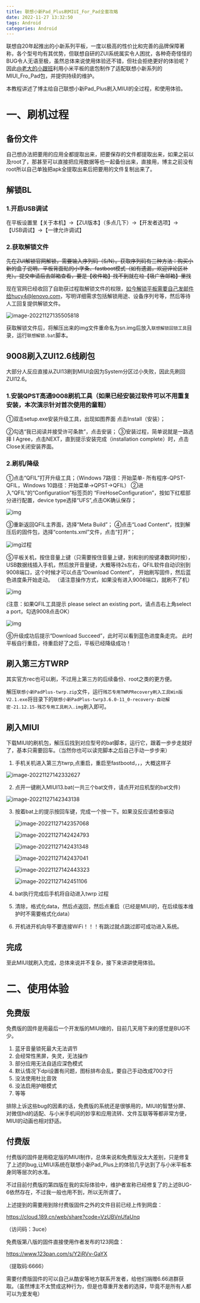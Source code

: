 ```yaml
---
title: 联想小新Pad_Plus刷MIUI_For_Pad全套攻略
date: 2022-11-27 13:32:50
tags: Android
categories: Android
---
```


联想自20年起推出的小新系列平板，一度以极高的性价比和完善的品牌保障著称，各个型号均有其优势，但联想自研的ZUI系统属实令人困扰，各种奇奇怪怪的BUG令人无语至极，虽然总体来说使用体验还不错，但社会拒绝更好的体验呢？因此[@老大的小跟班](https://wpa.qq.com/msgrd?v=3&uin=2277216453&site=qq&menu=yes)利用小米平板的底包制作了适配联想小新系列的MIUI_Fro_Pad包，并提供持续的维护。

本教程讲述了博主给自己联想小新Pad_Plus刷入MIUI的全过程，和使用体验。

# 一、刷机过程

## 备份文件

自己想办法把要用的应用全都提取出来，把要保存的文件都提取出来，如果之前以及root了，那甚至可以直接把应用数据等也一起备份出来，直接用，博主之前没有root所以自己单独把apk全提取出来后把要用的文件复制出来了。

## 解锁BL

### 1.开启USB调试
在平板设置里【关于本机】→【ZUI版本】（多点几下）→【开发者选项】→【USB调试】→【一律允许调试】

### 2.获取解锁文件
~~先在ZUI解锁官网解锁，需要输入序列码（S/N）。获取序列码有三种方法：购买小新的盒子说明、平板背面贴的小字条、fastboot模式（如有遗漏，欢迎评论区补充）。提交申请后去邮箱查看，要是【收件箱】找不到就在垃【圾广告邮箱】里找~~

现在官网已经收回了自助获过程取解锁文件的权限，如今解锁平板需要自己发邮件给hucy4@lenovo.com，写明详细需求包括解锁用途、设备序列号等，然后等待人工回复提供解锁文件。

![image-20221127135505818](https://cdn.dmnb.cf/gh/zzy-ac/My-Selves-Cloud@main/images/2022/11/27/image-20221127135505818.png)

获取解锁文件后，将解压出来的img文件重命名为sn.img后放入`联想解锁回锁工具`目录，运行`联想解锁.bat`脚本。

## 9008刷入ZUI12.6线刷包

大部分人反应直接从ZUI13刷到MIUI会因为System分区过小失败，因此先刷回ZUI12.6。

### 1.安装QPST高通9008刷机工具（如果已经安装过软件可以不用重复安装，本次演示针对首次使用的童鞋）
①双击setup.exe安装升级工具，出现如图界面 点击Install（安装）；

②勾选“我已阅读并接受许可条款”，点击安装；
③安装过程，简单说就是一路选择 I Agree，点击NEXT，直到提示安装完成（installation complete）时，点击Close关闭安装界面。

### 2.刷机/降级
①点击“QFIL”打开升级工具；（Windows 7路径：开始菜单- 所有程序-QPST-QFIL，Windows 10路径：开始菜单→QPST→QFIL）
②进入“QFIL”的“Configuratiion”标签页的 “FireHoseConfiguration”，按如下红框部分进行配置，device type选择“UFS”,点击OK确认保存；

![img](http://image.coolapk.com/feed/2021/0906/13/797820_54a95e73_7682_9864@488x581.png.m.jpg)

③重新返回QFIL主界面，选择“Meta Build”；
④点击“Load Content“，找到解压后的固件包，选择“contents.xml”文件，点击“打开”；

![img](http://image.coolapk.com/feed/2021/0906/13/797820_301d5c0c_7682_9866@942x591.png.m.jpg)过程

⑤平板关机，按住音量上键（只需要按住音量上键，别和别的按键凑数同时按），USB数据线插入手机，然后放开音量键，大概等待2s左右，QFIL软件自动识别到9008端口，这个时候才可以点击“Download Content”， 开始刷写固件，然后蓝色进度条开始走动。 （请注意操作方式，如果没有进入9008端口，就刷不了机）

![img](http://image.coolapk.com/feed/2021/0906/13/797820_56345c0d_7682_9868@1000x693.png.m.jpg)

(注意：如果QFIL工具提示 please select an existing port，请点击右上角select a port，勾选9008点击OK）

![img](http://image.coolapk.com/feed/2021/0906/13/797820_6322731d_7682_987@796x554.png.m.jpg)

⑥升级成功后提示“Download Succeed”，此时可以看到蓝色进度条走完。
此时平板自行重启，待重启好了之后，平板已经降级成功！

## 刷入第三方TWRP

其实官方rec也可以刷，不过用上第三方的后续备份、root之类的更方便。

解压`联想小新PadPlus-twrp.zip`文件，运行`残芯专用TWRPRecovery刷入工具Win版V2.1.exe`将目录下的`联想小新PadPlus-twrp3.6.0-11_0-recovery-自动解密-21.12.15-残芯专用工具刷入.img`刷入即可。

## 刷入MIUI

下载MIUI的刷机包，解压后找到对应型号的bat脚本，运行它，跟着一步步走就好了，基本只需要回车。（当然你也可以读完脚本之后自己手动一步步来）



1. 手机关机进入第三方twrp,点重启，重启至fastbootd，，，大概这样子

![image-20221127142332627](https://cdn.dmnb.cf/gh/zzy-ac/My-Selves-Cloud@main/images/2022/11/27/image-20221127142332627.png)

2. 点开一键刷入MIUI13.bat(一共三个bat文件，请点开对应机型的bat文件)

![image-20221127142343138](https://cdn.dmnb.cf/gh/zzy-ac/My-Selves-Cloud@main/images/2022/11/27/image-20221127142343138.png)



3. 按着bat上的提示按回车键，完成一个按一下。如果没反应请检查驱动

   ![image-20221127142357068](https://cdn.dmnb.cf/gh/zzy-ac/My-Selves-Cloud@main/images/2022/11/27/image-20221127142357068.png)

   ![image-20221127142424793](https://cdn.dmnb.cf/gh/zzy-ac/My-Selves-Cloud@main/images/2022/11/27/image-20221127142424793.png)

   ![image-20221127142431348](https://cdn.dmnb.cf/gh/zzy-ac/My-Selves-Cloud@main/images/2022/11/27/image-20221127142431348.png)

   ![image-20221127142437041](https://cdn.dmnb.cf/gh/zzy-ac/My-Selves-Cloud@main/images/2022/11/27/image-20221127142437041.png)

   ![image-20221127142443323](https://cdn.dmnb.cf/gh/zzy-ac/My-Selves-Cloud@main/images/2022/11/27/image-20221127142443323.png)

   ![image-20221127142451106](https://cdn.dmnb.cf/gh/zzy-ac/My-Selves-Cloud@main/images/2022/11/27/image-20221127142451106.png)

4. bat执行完成后手机将自动进入twrp
过程
5. 清除，格式化data，然后点返回，然后点重启（已经是MIUI的，在后续版本维护时不需要格式化data）

6. 开机进开机向导不要连接WiFi！！！有跳过就点跳过即可成功进入系统。

## 完成
至此MIUI就刷入完成，总体来说并不复杂，接下来讲讲使用体验。

# 二、使用体验

## 免费版

免费版的固件是用最后一个开发版的MIUI做的，目前几天用下来的感觉是BUG不少。

1. 蓝牙音量锁死最大无法调节
2. 会经常性黑屏，失灵，无法操作
3. 部分应用无法自适应深色模式
4. 默认情况下dpi设置有问题，图标排布会乱，要自己手动改成700才行
5. 没法使用杜比音效
6. 没法启用护眼模式
7. 等等

排除上诉这些bug的因素的话，免费版的系统还是很够用的，MIUI的智慧分屏、对微信hd的适配、与小米手机间的妙享和应用流转、文件互联等等都非常方便，MIUI的动画也相对舒适。

## 付费版

付费版的固件是用稳定版的MIUI制作，总体来说和免费版没太大差别，只是修复了上述的bug,让MIUI系统在联想小新Pad_Plus上的体验几乎达到了与小米平板本身同等层次的水准。

不过目前付费版的第四版在我的实际体验中，维护者宣称已经修复了的上述BUG-6依然存在，不过我一般也用不到，所以无所谓了。

上述提到的需要用到除付费版固件之外的文件目前已经上传到网盘：

https://cloud.189.cn/web/share?code=VzUBVnUfaUnq

（访问码：3uce）

免费版第八版的固件直接使用作者发布的123网盘：

https://www.123pan.com/s/Y2iRVv-GaYX

（提取码:6666）

需要付费版固件的可以自己从酷安等地方联系开发者，给他们捐赠6.66进群获取。（虽然博主不太赞成这种行为，但是也尊重开发者的选择，毕竟不是所有人都可以为爱发电）

